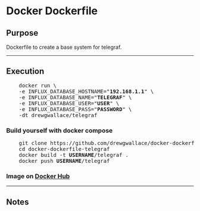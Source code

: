# Docker Dockerfile



## Purpose
  Dockerfile to create a base system for telegraf.
  
----

## Execution
 
<pre>
    docker run \
    -e INFLUX_DATABASE_HOSTNAME="<b>192.168.1.1</b>" \
    -e INFLUX_DATABASE_NAME="<b>TELEGRAF</b>" \
    -e INFLUX_DATABASE_USER="<b>USER</b>" \
    -e INFLUX_DATABASE_PASS="<b>PASSWORD</b>" \
    -dt drewgwallace/telegraf
</pre>
### Build yourself with docker compose
<pre>
    git clone https://github.com/drewgwallace/docker-dockerfile-telegraf.git
    cd docker-dockerfile-telegraf
    docker build -t <b>USERNAME</b>/telegraf .
    docker push <b>USERNAME</b>/telegraf
</pre>   

### Image on [Docker Hub](https://hub.docker.com/r/drewgwallace/telegraf/)

----

## Notes

